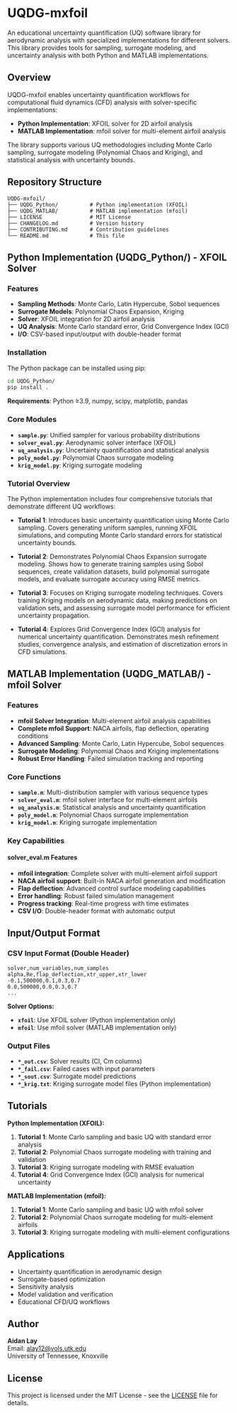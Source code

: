 # UQDG-mxfoil

An educational uncertainty quantification (UQ) software library for aerodynamic analysis with specialized implementations for different solvers. This library provides tools for sampling, surrogate modeling, and uncertainty analysis with both Python and MATLAB implementations.

## Overview

UQDG-mxfoil enables uncertainty quantification workflows for computational fluid dynamics (CFD) analysis with solver-specific implementations:
- **Python Implementation**: XFOIL solver for 2D airfoil analysis
- **MATLAB Implementation**: mfoil solver for multi-element airfoil analysis

The library supports various UQ methodologies including Monte Carlo sampling, surrogate modeling (Polynomial Chaos and Kriging), and statistical analysis with uncertainty bounds.

## Repository Structure

```
UQDG-mxfoil/
├── UQDG_Python/          # Python implementation (XFOIL)
├── UQDG_MATLAB/          # MATLAB implementation (mfoil)
├── LICENSE               # MIT License
├── CHANGELOG.md          # Version history
├── CONTRIBUTING.md       # Contribution guidelines
└── README.md             # This file
```

## Python Implementation (UQDG_Python/) - XFOIL Solver

### Features
- **Sampling Methods**: Monte Carlo, Latin Hypercube, Sobol sequences
- **Surrogate Models**: Polynomial Chaos Expansion, Kriging
- **Solver**: XFOIL integration for 2D airfoil analysis
- **UQ Analysis**: Monte Carlo standard error, Grid Convergence Index (GCI)
- **I/O**: CSV-based input/output with double-header format

### Installation

The Python package can be installed using pip:

```bash
cd UQDG_Python/
pip install .
```

**Requirements**: Python ≥3.9, numpy, scipy, matplotlib, pandas

### Core Modules

- **`sample.py`**: Unified sampler for various probability distributions
- **`solver_eval.py`**: Aerodynamic solver interface (XFOIL)
- **`uq_analysis.py`**: Uncertainty quantification and statistical analysis
- **`poly_model.py`**: Polynomial Chaos surrogate modeling
- **`krig_model.py`**: Kriging surrogate modeling

### Tutorial Overview

The Python implementation includes four comprehensive tutorials that demonstrate different UQ workflows:

- **Tutorial 1**: Introduces basic uncertainty quantification using Monte Carlo sampling. Covers generating uniform samples, running XFOIL simulations, and computing Monte Carlo standard errors for statistical uncertainty bounds.

- **Tutorial 2**: Demonstrates Polynomial Chaos Expansion surrogate modeling. Shows how to generate training samples using Sobol sequences, create validation datasets, build polynomial surrogate models, and evaluate surrogate accuracy using RMSE metrics.

- **Tutorial 3**: Focuses on Kriging surrogate modeling techniques. Covers training Kriging models on aerodynamic data, making predictions on validation sets, and assessing surrogate model performance for efficient uncertainty propagation.

- **Tutorial 4**: Explores Grid Convergence Index (GCI) analysis for numerical uncertainty quantification. Demonstrates mesh refinement studies, convergence analysis, and estimation of discretization errors in CFD simulations.

## MATLAB Implementation (UQDG_MATLAB/) - mfoil Solver

### Features
- **mfoil Solver Integration**: Multi-element airfoil analysis capabilities
- **Complete mfoil Support**: NACA airfoils, flap deflection, operating conditions
- **Advanced Sampling**: Monte Carlo, Latin Hypercube, Sobol sequences
- **Surrogate Modeling**: Polynomial Chaos and Kriging implementations
- **Robust Error Handling**: Failed simulation tracking and reporting

### Core Functions

- **`sample.m`**: Multi-distribution sampler with various sequence types
- **`solver_eval.m`**: mfoil solver interface for multi-element airfoils
- **`uq_analysis.m`**: Statistical analysis and uncertainty quantification
- **`poly_model.m`**: Polynomial Chaos surrogate implementation
- **`krig_model.m`**: Kriging surrogate implementation

### Key Capabilities

#### solver_eval.m Features
- **mfoil integration**: Complete solver with multi-element airfoil support
- **NACA airfoil support**: Built-in NACA airfoil generation and modification
- **Flap deflection**: Advanced control surface modeling capabilities
- **Error handling**: Robust failed simulation management
- **Progress tracking**: Real-time progress with time estimates
- **CSV I/O**: Double-header format with automatic output

## Input/Output Format

### CSV Input Format (Double Header)
```
solver,num_variables,num_samples
alpha,Re,flap_deflection,xtr_upper,xtr_lower
-0.1,500000,0.1,0.3,0.7
0.0,500000,0.0,0.3,0.7
...
```

**Solver Options:**
- **`xfoil`**: Use XFOIL solver (Python implementation only)
- **`mfoil`**: Use mfoil solver (MATLAB implementation only)

### Output Files
- **`*_out.csv`**: Solver results (Cl, Cm columns)
- **`*_fail.csv`**: Failed cases with input parameters
- **`*_sout.csv`**: Surrogate model predictions
- **`*_krig.txt`**: Kriging surrogate model files (Python implementation)

## Tutorials

**Python Implementation (XFOIL):**
1. **Tutorial 1**: Monte Carlo sampling and basic UQ with standard error analysis
2. **Tutorial 2**: Polynomial Chaos surrogate modeling with training and validation
3. **Tutorial 3**: Kriging surrogate modeling with RMSE evaluation
4. **Tutorial 4**: Grid Convergence Index (GCI) analysis for numerical uncertainty

**MATLAB Implementation (mfoil):**
1. **Tutorial 1**: Monte Carlo sampling and basic UQ with mfoil solver
2. **Tutorial 2**: Polynomial Chaos surrogate modeling for multi-element airfoils
3. **Tutorial 3**: Kriging surrogate modeling with multi-element configurations

## Applications

- Uncertainty quantification in aerodynamic design
- Surrogate-based optimization
- Sensitivity analysis
- Model validation and verification
- Educational CFD/UQ workflows

## Author

**Aidan Lay**  
Email: alay12@vols.utk.edu  
University of Tennessee, Knoxville

## License

This project is licensed under the MIT License - see the [LICENSE](LICENSE) file for details.
